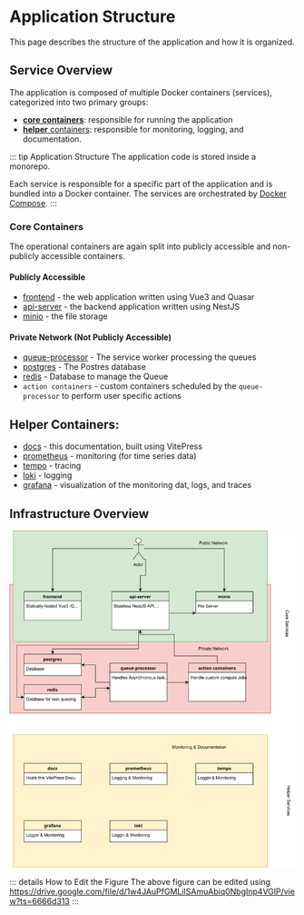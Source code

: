 # Application Structure

This page describes the structure of the application and how it is organized.

## Service Overview

The application is composed of multiple Docker containers (services), categorized into two primary groups:

-   [**core containers**](#core-containers): responsible for running the application
-   [**helper** containers](#helper-containers): responsible for monitoring, logging, and documentation.

::: tip Application Structure
The application code is stored inside a monorepo.

Each service is responsible for a specific part of the application and is bundled into a Docker container. The services
are orchestrated by [Docker Compose](https://docs.docker.com/compose/).
:::

### Core Containers

The operational containers are again split into publicly accessible and non-publicly accessible containers.

#### Publicly Accessible

-   [frontend](./application-structure/frontend.md) - the web application written using Vue3 and Quasar
-   [api-server](./application-structure/api-server.md) - the backend application written using NestJS
-   [minio](application-structure/minio.md) - the file storage

#### Private Network (Not Publicly Accessible)

-   [queue-processor](./application-structure/queue-processor.md) - The service worker processing the queues
-   [postgres](application-structure/postgres.md) - The Postres database
-   [redis](application-structure/redis.md) - Database to manage the Queue
-   `action containers` - custom containers scheduled by the `queue-processor` to perform user specific actions

## Helper Containers:

-   [docs](application-structure/docs.md) - this documentation, built using VitePress
-   [prometheus](application-structure/prometheus.md) - monitoring (for time series data)
-   [tempo](application-structure/tempo.md) - tracing
-   [loki](application-structure/loki.md) - logging
-   [grafana](application-structure/grafana.md) - visualization of the monitoring dat, logs, and traces

## Infrastructure Overview

![Infrastructure.jpg](imgs/infrastructure.svg)

::: details How to Edit the Figure
The above figure can be edited using https://drive.google.com/file/d/1w4JAuPfGMLiISAmuAbiq0NbgInp4VGlP/view?ts=6666d313
:::
